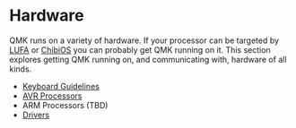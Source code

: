 # Hardware

QMK runs on a variety of hardware. If your processor can be targeted by [LUFA](http://www.fourwalledcubicle.com/LUFA.php) or [ChibiOS](http://www.chibios.com) you can probably get QMK running on it. This section explores getting QMK running on, and communicating with, hardware of all kinds.

* [Keyboard Guidelines](hardware_keyboard_guidelines.md)
* [AVR Processors](hardware_avr.md)
* ARM Processors (TBD)
* [Drivers](hardware_drivers.md)
